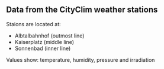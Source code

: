 ## Data from the CityClim weather stations

Staions are located at:

  * Albtalbahnhof (outmost line)
  * Kaiserplatz (middle line)
  * Sonnenbad (inner line)

Values show: temperature, humidity, pressure and irradiation

